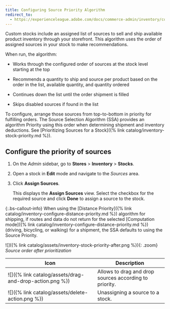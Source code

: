 ```yaml
---
title: Configuring Source Priority Algorithm
redirect_to:
  - https://experienceleague.adobe.com/docs/commerce-admin/inventory/configuration/source-priority-algorithm.html
---
```


Custom stocks include an assigned list of sources to sell and ship available product inventory through your storefront. This algorithm uses the order of assigned sources in your stock to make recommendations.

When run, the algorithm:

- Works through the configured order of sources at the stock level starting at the top

- Recommends a quantity to ship and source per product based on the order in the list, available quantity, and quantity ordered

- Continues down the list until the order shipment is filled

- Skips disabled sources if found in the list

To configure, arrange those sources from top-to-bottom in priority for fulfilling orders. The Source Selection Algorithm (SSA) provides an algorithm Priority using this order when determining shipment and inventory deductions. See [Prioritizing Sources for a Stock]({% link catalog/inventory-stock-priority.md %}).

## Configure the priority of sources

1. On the _Admin_ sidebar, go to **Stores** > **Inventory** > **Stocks**.

1. Open a stock in **Edit** mode and navigate to the _Sources_ area.

1. Click **Assign Sources**.

    This displays the **Assign Sources** view. Select the checkbox for the required source and click **Done** to assign a source to the stock.

{:.bs-callout-info}
When using the [Distance Priority]({% link catalog/inventory-configure-distance-priority.md %}) algorithm for shipping, if routes and data do not return for the selected [Computation mode]({% link catalog/inventory-configure-distance-priority.md %}) (driving, bicycling, or walking) for a shipment, the SSA defaults to using the Source Priority.

![]({% link catalog/assets/inventory-stock-priority-after.png %}){: .zoom}
_Source order after prioritization_

| Icon                                                        | Description                                                    |
|-------------------------------------------------------------|----------------------------------------------------------------|
| ![]({% link catalog/assets/drag-and-drop-action.png %})      | Allows to drag and drop sources according to priority.         |
| ![]({% link catalog/assets/delete-action.png %})             | Unassigning a source to a stock.                               |
